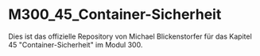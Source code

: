# M300_45_Container-Sicherheit
Dies ist das offizielle Repository von Michael Blickenstorfer für das Kapitel 45 "Container-Sicherheit" im Modul 300.
